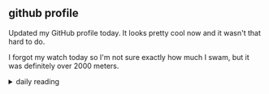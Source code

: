 ## github profile

Updated my GitHub profile today. It looks pretty cool now and it wasn't that hard to do.

I forgot my watch today so I'm not sure exactly how much I swam, but it was definitely over 2000 meters.

<details markdown="1">
<summary>daily reading</summary>

| {{ page.date | date: "%B %-d, %Y" }} |
| :-------------: |
| [Deut. 25; Ps. 116; Isa. 52; Rev. 22]({% link pages/_Bible/Bible-year-1.md %}) |
| [WCF 24; WLC 161-164, 176-177; WSC 85-87]({% link pages/_reformed_standards/westminster-month-1.md %}) |
| [The Athanasian Creed](https://threeforms.org/the-athanasian-creed/) |

</details>